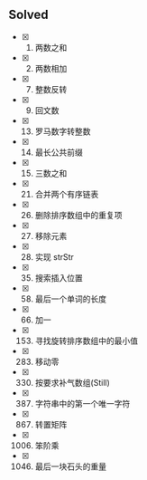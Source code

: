 ## Solved

- [x] 1. 两数之和
- [x] 2. 两数相加
- [x] 7. 整数反转
- [x] 9. 回文数
- [x] 13. 罗马数字转整数
- [x] 14. 最长公共前缀
- [x] 15. 三数之和
- [x] 21. 合并两个有序链表
- [x] 26. 删除排序数组中的重复项
- [x] 27. 移除元素
- [x] 28. 实现 strStr
- [x] 35. 搜索插入位置
- [x] 58. 最后一个单词的长度
- [x] 66. 加一
- [x] 153. 寻找旋转排序数组中的最小值
- [x] 283. 移动零
- [x] 330. 按要求补气数组(Still)
- [x] 387. 字符串中的第一个唯一字符
- [x] 867. 转置矩阵
- [x] 1006. 笨阶乘
- [x] 1046. 最后一块石头的重量

